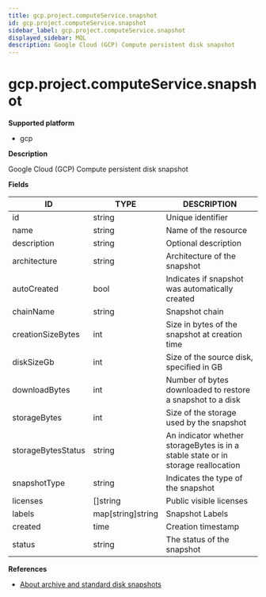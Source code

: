 ```yaml
---
title: gcp.project.computeService.snapshot
id: gcp.project.computeService.snapshot
sidebar_label: gcp.project.computeService.snapshot
displayed_sidebar: MQL
description: Google Cloud (GCP) Compute persistent disk snapshot
---
```


# gcp.project.computeService.snapshot

**Supported platform**

- gcp

**Description**

Google Cloud (GCP) Compute persistent disk snapshot

**Fields**

| ID                 | TYPE              | DESCRIPTION                                                                       |
| ------------------ | ----------------- | --------------------------------------------------------------------------------- |
| id                 | string            | Unique identifier                                                                 |
| name               | string            | Name of the resource                                                              |
| description        | string            | Optional description                                                              |
| architecture       | string            | Architecture of the snapshot                                                      |
| autoCreated        | bool              | Indicates if snapshot was automatically created                                   |
| chainName          | string            | Snapshot chain                                                                    |
| creationSizeBytes  | int               | Size in bytes of the snapshot at creation time                                    |
| diskSizeGb         | int               | Size of the source disk, specified in GB                                          |
| downloadBytes      | int               | Number of bytes downloaded to restore a snapshot to a disk                        |
| storageBytes       | int               | Size of the storage used by the snapshot                                          |
| storageBytesStatus | string            | An indicator whether storageBytes is in a stable state or in storage reallocation |
| snapshotType       | string            | Indicates the type of the snapshot                                                |
| licenses           | &#91;&#93;string  | Public visible licenses                                                           |
| labels             | map[string]string | Snapshot Labels                                                                   |
| created            | time              | Creation timestamp                                                                |
| status             | string            | The status of the snapshot                                                        |

**References**

- [About archive and standard disk snapshots](https://cloud.google.com/compute/docs/disks/snapshots)
